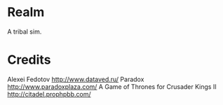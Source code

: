 # Realm
A tribal sim.

# Credits
Alexei Fedotov http://www.dataved.ru/
Paradox http://www.paradoxplaza.com/
A Game of Thrones for Crusader Kings II http://citadel.prophpbb.com/


